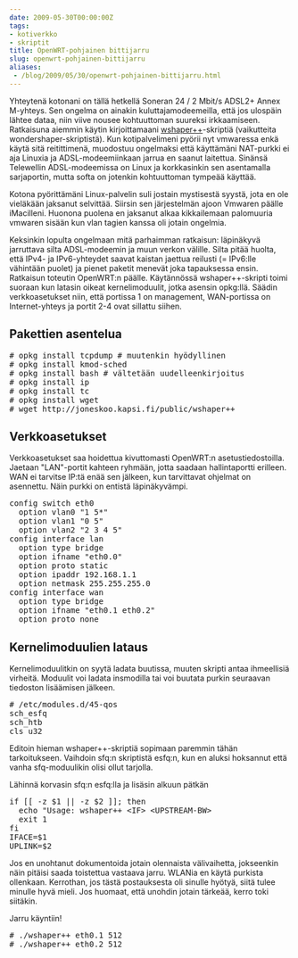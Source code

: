 ```yaml
---
date: 2009-05-30T00:00:00Z
tags:
- kotiverkko
- skriptit
title: OpenWRT-pohjainen bittijarru
slug: openwrt-pohjainen-bittijarru
aliases:
 - /blog/2009/05/30/openwrt-pohjainen-bittijarru.html
---
```



Yhteytenä kotonani on tällä hetkellä Soneran 24 / 2 Mbit/s ADSL2+ Annex M-yhteys. Sen ongelma on ainakin kuluttajamodeemeilla, että jos ulospäin lähtee dataa, niin viive nousee kohtuuttoman suureksi irkkaamiseen. Ratkaisuna aiemmin käytin kirjoittamaani <a href="http://joneskoo.kapsi.fi/public/wshaper++">wshaper++</a>\-skriptiä (vaikutteita wondershaper-skriptistä). Kun kotipalvelimeni pyörii nyt vmwaressa enkä käytä sitä reitittimenä, muodostuu ongelmaksi että käyttämäni NAT-purkki ei aja Linuxia ja ADSL-modeemiinkaan jarrua en saanut laitettua. Sinänsä Telewellin ADSL-modeemissa on Linux ja korkkasinkin sen asentamalla sarjaportin, mutta softa on jotenkin kohtuuttoman tympeää käyttää.

<!--more-->

Kotona pyörittämäni Linux-palvelin suli jostain mystisestä syystä, jota en ole vieläkään jaksanut selvittää. Siirsin sen järjestelmän ajoon Vmwaren päälle iMacilleni. Huonona puolena en jaksanut alkaa kikkailemaan palomuuria vmwaren sisään kun vlan tagien kanssa oli jotain ongelmia.

Keksinkin lopulta ongelmaan mitä parhaimman ratkaisun: läpinäkyvä jarruttava silta ADSL-modeemin ja muun verkon välille. Silta pitää huolta, että IPv4- ja IPv6-yhteydet saavat kaistan jaettua reilusti (= IPv6:lle vähintään puolet) ja pienet paketit menevät joka tapauksessa ensin. Ratkaisun toteutin OpenWRT:n päälle. Käytännössä wshaper++-skripti toimi suoraan kun latasin oikeat kernelimoduulit, jotka asensin opkg:llä. Säädin verkkoasetukset niin, että portissa 1 on management, WAN-portissa on Internet-yhteys ja portit 2-4 ovat sillattu siihen.

## Pakettien asentelua ##

<pre>
# opkg install tcpdump # muutenkin hyödyllinen
# opkg install kmod-sched
# opkg install bash # vältetään uudelleenkirjoitus
# opkg install ip
# opkg install tc
# opkg install wget
# wget http://joneskoo.kapsi.fi/public/wshaper++
</pre>

## Verkkoasetukset ##

Verkkoasetukset saa hoidettua kivuttomasti OpenWRT:n asetustiedostoilla. Jaetaan "LAN"-portit kahteen ryhmään, jotta saadaan hallintaportti erilleen. WAN ei tarvitse IP:tä enää sen jälkeen, kun tarvittavat ohjelmat on asennettu. Näin purkki on entistä läpinäkyvämpi.

<pre>
config switch eth0
  option vlan0 "1 5*"
  option vlan1 "0 5"
  option vlan2 "2 3 4 5"
config interface lan
  option type bridge
  option ifname "eth0.0"
  option proto static
  option ipaddr 192.168.1.1
  option netmask 255.255.255.0
config interface wan
  option type bridge
  option ifname "eth0.1 eth0.2"
  option proto none
</pre>

## Kernelimoduulien lataus ##

Kernelimoduulitkin on syytä ladata buutissa, muuten skripti antaa ihmeellisiä virheitä. Moduulit voi ladata insmodilla tai voi buutata purkin seuraavan tiedoston lisäämisen jälkeen.

<pre>
# /etc/modules.d/45-qos
sch_esfq
sch_htb
cls_u32
</pre>

Editoin hieman wshaper++-skriptiä sopimaan paremmin tähän tarkoitukseen. Vaihdoin sfq:n skriptistä esfq:n, kun en aluksi hoksannut että vanha sfq-moduulikin olisi ollut tarjolla.

Lähinnä korvasin sfq:n esfq:lla ja lisäsin alkuun pätkän

<pre>
if [[ -z $1 || -z $2 ]]; then
  echo "Usage: wshaper++ &lt;IF&gt; &lt;UPSTREAM-BW&gt;
  exit 1
fi
IFACE=$1
UPLINK=$2
</pre>

Jos en unohtanut dokumentoida jotain olennaista välivaihetta, jokseenkin näin pitäisi saada toistettua vastaava jarru. WLANia en käytä purkista ollenkaan. Kerrothan, jos tästä postauksesta oli sinulle hyötyä, siitä tulee minulle hyvä mieli. Jos huomaat, että unohdin jotain tärkeää, kerro toki siitäkin.

Jarru käyntiin!

<pre>
# ./wshaper++ eth0.1 512
# ./wshaper++ eth0.2 512
</pre>
